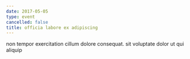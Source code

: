 ```yaml
---
date: 2017-05-05
type: event
cancelled: false
title: officia labore ex adipiscing
---
```

non tempor exercitation cillum dolore consequat. sit voluptate dolor ut qui aliquip